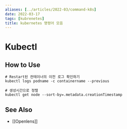 ```yaml
---
aliases: [../articles/2022-03/command-k8s]
date: 2022-03-17
tags: [kubrenetes]
title: kubernetes 명령어 모음
---
```

# Kubectl
## How to Use
```
# Restart된 컨테이너의 이전 로그 확인하기
kubectl logs podname -c containername --previous

# 생성시간으로 정렬
kubectl get node --sort-by=.metadata.creationTimestamp
```

## See Also
- [[Openlens]]